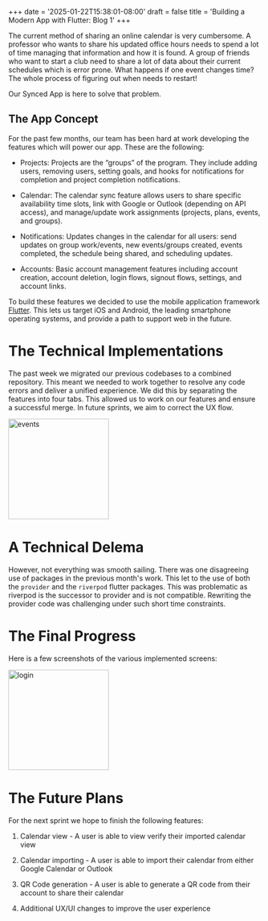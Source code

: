 +++
date = '2025-01-22T15:38:01-08:00'
draft = false
title = 'Building a Modern App with Flutter: Blog 1'
+++

The current method of sharing an online calendar is very cumbersome. A professor who wants to share his updated office hours needs to spend a lot of time managing that information and how it is found. A group of friends who want to start a club need to share a lot of data about their current schedules which is error prone. What happens if one event changes time? The whole process of figuring out when needs to restart! 

Our Synced App is here to solve that problem.

## The App Concept

For the past few months, our team has been hard at work developing the features which will power our app. These are the following:

- Projects: Projects are the “groups” of the program. They include adding users, removing users, setting goals, and hooks for notifications for completion and project completion notifications.  

- Calendar: The calendar sync feature allows users to share specific availability time slots, link with Google or Outlook (depending on API access), and manage/update work assignments (projects, plans, events, and groups). 

- Notifications: Updates changes in the calendar for all users: send updates on group work/events, new events/groups created, events completed, the schedule being shared, and scheduling updates. 

- Accounts: Basic account management features including account creation, account deletion, login flows, signout flows, settings, and account links. 

To build these features we decided to use the mobile application framework [Flutter](https://flutter.dev/). This lets us target iOS and Android, the leading smartphone operating systems, and provide a path to support web in the future.

# The Technical Implementations

The past week we migrated our previous codebases to a combined repository. This meant we needed to work together to resolve any code errors and deliver a unified experience. We did this by separating the features into four tabs. This allowed us to work on our features and ensure a successful merge. In future sprints, we aim to correct the UX flow.

<!-- {{ $image := $image.Fit "600x400" }} -->
<!-- ![Events page](/images/blog-1-events-page.png "The events page") -->
<img src="/images/blog-1-events-page.png" alt="events" width="200"/>

# A Technical Delema

However, not everything was smooth sailing. There was one disagreeing use of packages in the previous month's work. This let to the use of both the `provider` and the `riverpod` flutter packages. This was problematic as riverpod is the successor to provider and is not compatible. Rewriting the provider code was challenging under such short time constraints.


# The Final Progress

Here is a few screenshots of the various implemented screens:

<img src="/images/blog-1-login-page.png" alt="login" width="200"/>

# The Future Plans

For the next sprint we hope to finish the following features:

1. Calendar view​ - A user is able to view verify their imported calendar view

2. Calendar importing​ - A user is able to import their calendar from either Google Calendar or Outlook

3. QR Code generation - A user is able to generate a QR code from their account to share their calendar

4. Additional UX/UI changes to improve the user experience
